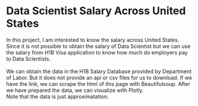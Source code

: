 <h1>Data Scientist Salary Across United States</h1>

In this project, I am interested to know the salary across United States. Since it is not possible to obtain the salary of Data Scientist but we can use the salary from H1B Visa application to know how much do employers pay to Data Scientists.<br>
<br>
We can obtain the data in the H1B Salary Database provided by Department of Labor. But it does not provide an api or csv files for us to download. If we have the link, we can scrape the html of this page with Beautifulsoup. After we have prepared the data, we can visualize with Plotly.
<br> 
Note that the data is just approximatation.
